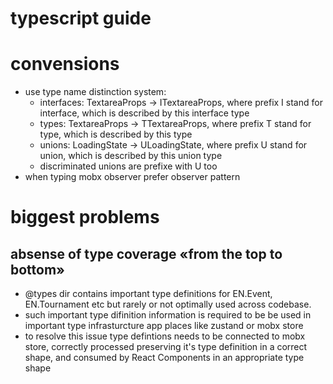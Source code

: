 # typescript guide

# convensions

- use type name distinction system:
  - interfaces: TextareaProps → ITextareaProps, where prefix I stand for interface, which is described by this interface type
  - types: TextareaProps → TTextareaProps, where prefix T stand for type, which is described by this type
  - unions: LoadingState → ULoadingState, where prefix U stand for union, which is described by this union type
  - discriminated unions are prefixe with U too
- when typing mobx observer prefer observer<TypeName> pattern

# biggest problems

## absense of type coverage «from the top to bottom»

- @types dir contains important type definitions for EN.Event, EN.Tournament etc but rarely or not optimally used across codebase.
- such important type difinition information is required to be be used in important type infrasturcture app places like zustand or mobx store
- to resolve this issue type defintions needs to be connected to mobx store, correctly processed preserving it's type definition in a correct shape, and consumed by React Components in an appropriate type shape
